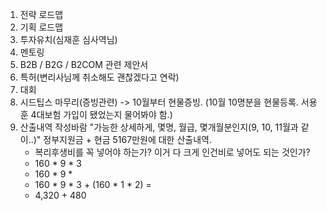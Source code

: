 1. 전략 로드맵
2. 기획 로드맵
3. 투자유치(심재훈 심사역님)
4. 멘토링
5. B2B / B2G / B2COM 관련 제안서
6. 특허(변리사님께 취소해도 괜찮겠다고 연락)
7. 대회
8. 시드팁스 마무리(증빙관련) -> 10월부터 현물증빙. (10월 10명분을 현물등록. 서용훈 4대보험 가입이 됐었는지 물어봐야 함.)
9. 산출내역 작성바람 "가능한 상세하게, 몇명, 월급, 몇개월분인지(9, 10, 11월과 같이..)" 정부지원금 + 현금 5167만원에 대한 산출내역. 
	- 복리후생비를 꼭 넣어야 하는가? 이거 다 크게 인건비로 넣어도 되는 것인가?
	- 160 * 9 * 3 
	- 160 * 9 * 
	- 160 * 9 * 3 + (160 * 1 * 2) =
	- 4,320 + 480